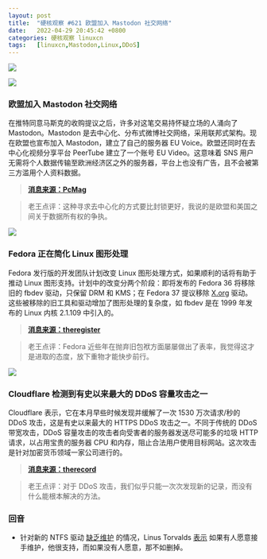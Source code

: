 ```yaml
---
layout: post
title:	"硬核观察 #621 欧盟加入 Mastodon 社交网络"
date:	2022-04-29 20:45:42 +0800 
categories:	硬核观察 linuxcn 
tags:	[linuxcn,Mastodon,Linux,DDoS]
---
```



![](/Asserts/Images//attachment/album/202204/29/204440z6w675xgcxrw75rw.jpg)


![](/Asserts/Images//attachment/album/202204/29/204449y3uq3ngn3azp004l.jpg)


### 欧盟加入 Mastodon 社交网络


在推特同意马斯克的收购提议之后，许多对这笔交易持怀疑立场的人涌向了 Mastodon。Mastodon 是去中心化、分布式微博社交网络，采用联邦式架构。现在欧盟也宣布加入 Mastodon，建立了自己的服务器 EU Voice。欧盟还同时在去中心化视频分享平台 PeerTube 建立了一个账号 EU Video。这意味着 SNS 用户无需将个人数据传输至欧洲经济区之外的服务器，平台上也没有广告，且不会被第三方滥用个人资料数据。



> 
> **[消息来源：PcMag](https://www.pcmag.com/news/eu-joins-mastodon-social-network-sets-up-its-own-server)**
> 
> 
> 



> 
> 老王点评：这种寻求去中心化的方式要比封锁更好，我说的是欧盟和美国之间关于数据所有权的争执。
> 
> 
> 


![](/Asserts/Images//attachment/album/202204/29/204501piq4rx2xidj49434.jpg)


### Fedora 正在简化 Linux 图形处理


Fedora 发行版的开发团队计划改变 Linux 图形处理方式，如果顺利的话将有助于推动 Linux 图形支持。计划中的改变分两个阶段：即将发布的 Fedora 36 将移除旧的 fbdev 驱动，只保留 DRM 和 KMS；在 Fedora 37 提议移除 [X.org](http://x.org/) 驱动。这些被移除的旧工具和驱动增加了图形处理的复杂度，如 fbdev 是在 1999 年发布的 Linux 内核 2.1.109 中引入的。



> 
> **[消息来源：theregister](https://www.theregister.com/2022/04/27/fedora_starts_to_simplify_linux/?td=rt-3a)**
> 
> 
> 



> 
> 老王点评：Fedora 近些年在抛弃旧包袱方面屡屡做出了表率，我觉得这才是进取的态度，放下重物才能快步前行。
> 
> 
> 


![](/Asserts/Images//attachment/album/202204/29/204521jk2ekvpk8pvkbdvz.jpg)


### Cloudflare 检测到有史以来最大的 DDoS 容量攻击之一


Cloudflare 表示，它在本月早些时候发现并缓解了一次 1530 万次请求/秒的 DDoS 攻击，这是有史以来最大的 HTTPS DDoS 攻击之一。不同于传统的 DDoS 带宽攻击，DDoS 容量攻击的攻击者向受害者的服务器发送尽可能多的垃圾 HTTP 请求，以占用宝贵的服务器 CPU 和内存，阻止合法用户使用目标网站。这次攻击是针对加密货币领域一家公司进行的。



> 
> **[消息来源：therecord](https://therecord.media/cloudflare-detects-one-of-the-largest-ddos-attacks-on-record-targeting-crypto-platform/)**
> 
> 
> 



> 
> 老王点评：对于 DDoS 攻击，我们似乎只能一次次发现新的记录，而没有什么能根本解决的方法。
> 
> 
> 


### 回音


* 针对新的 NTFS 驱动 [缺乏维护](/article-14517-1.html) 的情况，Linus Torvalds [表示](https://www.phoronix.com/scan.php?page=news_item&px=Linus-Torvalds-NTFS3-Comments) 如果有人愿意接手维护，他很支持，而如果没有人愿意，那不如删掉。
